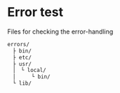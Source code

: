 # Error test
Files for checking the error-handling

```bash
errors/
　├ bin/
　├ etc/
　├ usr/
　│　└ local/
　│　　　└ bin/
　└ lib/
```
